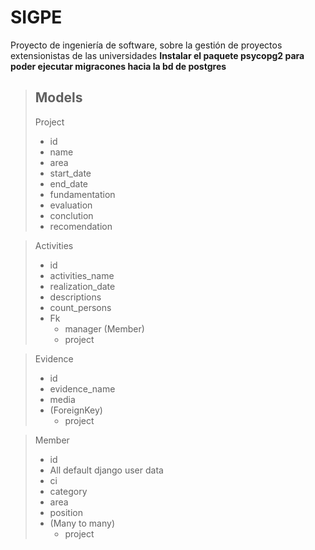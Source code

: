# SIGPE
Proyecto de ingeniería de software, sobre la gestión de proyectos extensionistas de las universidades
**Instalar el paquete psycopg2 para poder ejecutar migracones hacia la bd de postgres**
> ## Models
> Project
> * id
> * name 
> * area 
> * start_date
> * end_date
> * fundamentation
> * evaluation
> * conclution
> * recomendation

> Activities
> * id
> * activities_name
> * realization_date
> * descriptions
> * count_persons
> * Fk
>   * manager (Member)
>   * project


> Evidence
> * id
> * evidence_name
> * media
> * (ForeignKey)
>   * project

> Member
> * id
> * All default django user data 
> * ci
> * category
> * area
> * position
> * (Many to many)
>   * project
